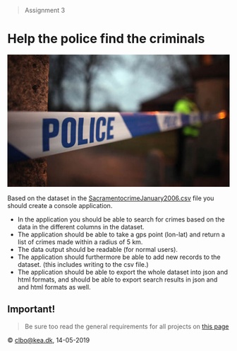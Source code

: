 > Assignment 3
# Help the police find the criminals
![Police](src/hkad5cxcfifayeqkfc0d.jpeg)   

Based on the dataset in the [SacramentocrimeJanuary2006.csv](src/SacramentocrimeJanuary2006.csv) file you should create a console application.  

* In the application you should be able to search for crimes based on the data in the different columns in the dataset.
* The application should be able to take a gps point (lon-lat) and return a list of crimes made within a radius of 5 km.
* The data output should be readable (for normal users).
* The application should furthermore be able to add new records to the dataset. (this includes writing to the csv file.)
* The application should be able to export the whole dataset into json and html formats, and should be able to export search results in json and and html formats as well. 

## Important!

> Be sure too read the general requirements for all projects on [this page](../readme.md)

&copy; clbo@kea.dk, 14-05-2019